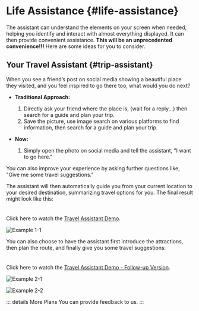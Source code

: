 <!-- markdownlint-disable MD033 -->

# Life Assistance {#life-assistance}

The assistant can understand the elements on your screen when needed, helping you identify and interact with almost everything displayed. It can then provide convenient assistance. **This will be an unprecedented convenience!!!** Here are some ideas for you to consider.

## Your Travel Assistant {#trip-assistant}

When you see a friend’s post on social media showing a beautiful place they visited, and you feel inspired to go there too, what would you do next?

- **Traditional Approach:**
  
  1. Directly ask your friend where the place is, (wait for a reply...) then search for a guide and plan your trip.
  2. Save the picture, use image search on various platforms to find information, then search for a guide and plan your trip.

- **Now:**
  
  1. Simply open the photo on social media and tell the assistant, "I want to go here."

You can also improve your experience by asking further questions like, "Give me some travel suggestions."

The assistant will then automatically guide you from your current location to your desired destination, summarizing travel options for you. The final result might look like this:

<div class="tip custom-block" style="padding-top: 8px">

Click here to watch the [Travel Assistant Demo](https://www.bilibili.com/video/BV18oWRedEJW/?vd_source=8efd81eccbe016cf85c48d0cef159938).

</div>

![Example 1-1](/others/life-assistance/life-ass-0001.png "Example 1-1")

You can also choose to have the assistant first introduce the attractions, then plan the route, and finally give you some travel suggestions:

<div class="tip custom-block" style="padding-top: 8px">

Click here to watch the [Travel Assistant Demo - Follow-up Version](https://www.bilibili.com/video/BV1bfWResEKm/?vd_source=8efd81eccbe016cf85c48d0cef159938).

</div>

![Example 2-1](/others/life-assistance/life-ass-0002.png "Example 2-1")

![Example 2-2](/others/life-assistance/life-ass-0003.png "Example 2-2")

::: details More Plans
You can provide feedback to us.
:::
